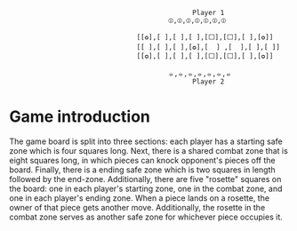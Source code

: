                                                   Player 1
                                            ⦶,⦶,⦶,⦶,⦶,⦶,⦶

                                    [[✪],[ ],[ ],[ ],[⬜],[⬜],[ ],[✪]]
                                    [[ ],[ ],[ ],[✪],[  ] ,[  ],[ ],[ ]]
                                    [[✪],[ ],[ ],[ ],[⬜],[⬜],[ ],[✪]]

                                            ⦵,⦵,⦵,⦵,⦵,⦵,⦵
                                                  Player 2

# Game introduction
The game board is split into three sections: each player has a starting safe zone which is four squares long. Next, there is a shared combat zone that is eight squares long, in which pieces can knock opponent's pieces off the board. Finally, there is a ending safe zone which is two squares in length followed by the end-zone. Additionally, there are five "rosette" squares on the board: one in each player's starting zone, one in the combat zone, and one in each player's ending zone. When a piece lands on a rosette, the owner of that piece gets another move. Additionally, the rosette in the combat zone serves as another safe zone for whichever piece occupies it. 
